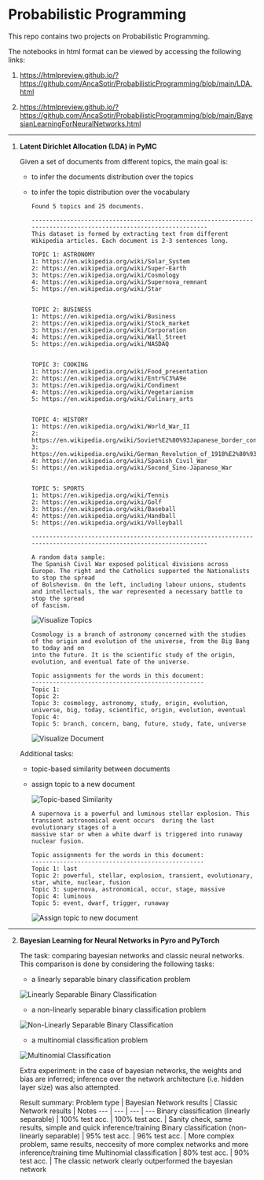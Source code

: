 # Probabilistic Programming

This repo contains two projects on Probabilistic Programming.

The notebooks in html format can be viewed by accessing the following links:

1. https://htmlpreview.github.io/?https://github.com/AncaSotir/ProbabilisticProgramming/blob/main/LDA.html

2. https://htmlpreview.github.io/?https://github.com/AncaSotir/ProbabilisticProgramming/blob/main/BayesianLearningForNeuralNetworks.html

<hr>

1. **Latent Dirichlet Allocation (LDA) in PyMC**

    Given a set of documents from different topics, the main goal is:
      - to infer the documents distribution over the topics
      - to infer the topic distribution over the vocabulary

            Found 5 topics and 25 documents.

            -----------------------------------------------------------------------------------------------------------------
            This dataset is formed by extracting text from different Wikipedia articles. Each document is 2-3 sentences long.

            TOPIC 1: ASTRONOMY
            1: https://en.wikipedia.org/wiki/Solar_System
            2: https://en.wikipedia.org/wiki/Super-Earth
            3: https://en.wikipedia.org/wiki/Cosmology
            4: https://en.wikipedia.org/wiki/Supernova_remnant
            5: https://en.wikipedia.org/wiki/Star


            TOPIC 2: BUSINESS
            1: https://en.wikipedia.org/wiki/Business
            2: https://en.wikipedia.org/wiki/Stock_market
            3: https://en.wikipedia.org/wiki/Corporation
            4: https://en.wikipedia.org/wiki/Wall_Street
            5: https://en.wikipedia.org/wiki/NASDAQ


            TOPIC 3: COOKING
            1: https://en.wikipedia.org/wiki/Food_presentation
            2: https://en.wikipedia.org/wiki/Entr%C3%A9e
            3: https://en.wikipedia.org/wiki/Condiment
            4: https://en.wikipedia.org/wiki/Vegetarianism
            5: https://en.wikipedia.org/wiki/Culinary_arts


            TOPIC 4: HISTORY
            1: https://en.wikipedia.org/wiki/World_War_II
            2: https://en.wikipedia.org/wiki/Soviet%E2%80%93Japanese_border_conflicts
            3: https://en.wikipedia.org/wiki/German_Revolution_of_1918%E2%80%931919
            4: https://en.wikipedia.org/wiki/Spanish_Civil_War
            5: https://en.wikipedia.org/wiki/Second_Sino-Japanese_War


            TOPIC 5: SPORTS
            1: https://en.wikipedia.org/wiki/Tennis
            2: https://en.wikipedia.org/wiki/Golf
            3: https://en.wikipedia.org/wiki/Baseball
            4: https://en.wikipedia.org/wiki/Handball
            5: https://en.wikipedia.org/wiki/Volleyball

            -----------------------------------------------------------------------------------------------------------------

            A random data sample:
            The Spanish Civil War exposed political divisions across Europe. The right and the Catholics supported the Nationalists to stop the spread
            of Bolshevism. On the left, including labour unions, students and intellectuals, the war represented a necessary battle to stop the spread
            of fascism.


          ![Visualize Topics](images/visualize_topics.png)
            
            Cosmology is a branch of astronomy concerned with the studies of the origin and evolution of the universe, from the Big Bang to today and on
            into the future. It is the scientific study of the origin, evolution, and eventual fate of the universe.

            Topic assignments for the words in this document:
            -------------------------------------------------
            Topic 1: 
            Topic 2: 
            Topic 3: cosmology, astronomy, study, origin, evolution, universe, big, today, scientific, origin, evolution, eventual
            Topic 4: 
            Topic 5: branch, concern, bang, future, study, fate, universe
    
          ![Visualize Document](images/visualize_document.png)
  
    Additional tasks:
      - topic-based similarity between documents
      - assign topic to a new document

          ![Topic-based Similarity](images/similarity.png)
    
            A supernova is a powerful and luminous stellar explosion. This transient astronomical event occurs  during the last evolutionary stages of a
            massive star or when a white dwarf is triggered into runaway nuclear fusion.

            Topic assignments for the words in this document:
            -------------------------------------------------
            Topic 1: last
            Topic 2: powerful, stellar, explosion, transient, evolutionary, star, white, nuclear, fusion
            Topic 3: supernova, astronomical, occur, stage, massive
            Topic 4: luminous
            Topic 5: event, dwarf, trigger, runaway
    
          ![Assign topic to new document](images/assign_new_doc.png)

<hr>

2. **Bayesian Learning for Neural Networks in Pyro and PyTorch**

    The task: comparing bayesian networks and classic neural networks.
    This comparison is done by considering the following tasks:
      - a linearly separable binary classification problem
      
      ![Linearly Separable Binary Classification](images/lin_sep.png)
      
      - a non-linearly separable binary classification problem
      
      ![Non-Linearly Separable Binary Classification](images/two_moons.png)
      
      - a multinomial classification problem
      
      ![Multinomial Classification](images/multinomial.png)
      
      
    Extra experiment: in the case of bayesian networks, the weights and bias are inferred; inference over the network architecture (i.e. hidden layer size) was also attempted.
    
    
    Result summary:
      Problem type | Bayesian Network results | Classic Network results | Notes
      --- | --- | --- | ---
      Binary classification (linearly separable) | 100% test acc. | 100% test acc. | Sanity check, same results, simple and quick inference/training
      Binary classification (non-linearly separable) | 95% test acc. | 96% test acc. | More complex problem, same results, neccesity of more complex networks and more inference/training time
      Multinomial classification | 80% test acc. | 90% test acc. | The classic network clearly outperformed the bayesian network
